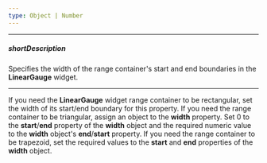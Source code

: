 ```yaml
---
type: Object | Number
---
```

---
##### shortDescription
Specifies the width of the range container's start and end boundaries in the **LinearGauge** widget.

---
If you need the **LinearGauge** widget range container to be rectangular, set the width of its start/end boundary for this property. If you need the range container to be triangular, assign an object to the <b>width</b> property. Set 0 to the <b>start</b>/<b>end</b> property of the <b>width</b> object and the required numeric value to the <b>width</b> object's <b>end</b>/<b>start</b> property. If you need the range container to be trapezoid, set the required values to the <b>start</b> and <b>end</b> properties of the <b>width</b> object.